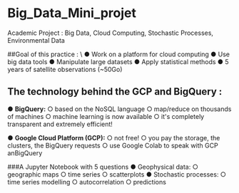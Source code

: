 # Big_Data_Mini_projet
Academic Project : Big Data, Cloud Computing, Stochastic Processes, Environmental Data


##Goal of this practice : \\
● Work on a platform for cloud computing
● Use big data tools
● Manipulate large datasets
● Apply statistical methods
● 5 years of satellite observations (~50Go)

## The technology behind the GCP and BigQuery :
● **BigQuery:**
  ○ based on the NoSQL language
  ○ map/reduce on thousands of machines
  ○ machine learning is now available
  ○ it's completely transparent and extremely
  efficient!

● **Google Cloud Platform (GCP):**
  ○ not free!
  ○ you pay the storage, the clusters, the
  BigQuery requests
  ○ use Google Colab to speak with GCP anBigQuery

###A Jupyter Notebook with 5 questions
● Geophysical data:
  ○ geographic maps
  ○ time series
  ○ scatterplots
● Stochastic processes:
  ○ time series modelling
  ○ autocorrelation
  ○ predictions
